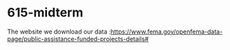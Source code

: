 # 615-midterm
The website we download our data :https://www.fema.gov/openfema-data-page/public-assistance-funded-projects-details#
